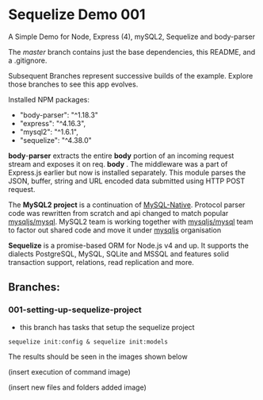 # Sequelize Demo 001
A Simple Demo for Node, Express (4), mySQL2, Sequelize and body-parser

The _master_ branch contains just the base dependencies, this README, and a .gitignore.

Subsequent Branches represent successive builds of the example. Explore those branches to see this app evolves.

Installed NPM packages:

- "body-parser": "^1.18.3"
- "express": "^4.16.3",
- "mysql2": "^1.6.1",
- "sequelize": "^4.38.0"

**body**-**parser** extracts the entire **body** portion of an incoming request stream and exposes it on req. **body** . The middleware was a part of Express.js earlier but now is installed separately. This module parses the JSON, buffer, string and URL encoded data submitted using HTTP POST request.

The **MySQL2 project** is a continuation of [MySQL-Native](https://github.com/sidorares/nodejs-mysql-native). Protocol parser code was rewritten from scratch and api changed to match popular [mysqljs/mysql](https://github.com/mysqljs/mysql). MySQL2 team is working together with [mysqljs/mysql](https://github.com/mysqljs/mysql) team to factor out shared code and move it under [mysqljs](https://github.com/mysqljs/mysql) organisation

**Sequelize** is a promise-based ORM for Node.js v4 and up. It supports the dialects PostgreSQL, MySQL, SQLite and MSSQL and features solid transaction support, relations, read replication and more.

## Branches:
### 001-setting-up-sequelize-project
* this branch has tasks that setup the sequelize project

`​sequelize init:config & sequelize init:models`

The results should be seen in the images shown below

(insert execution of command image)

(insert new files and folders added image)



